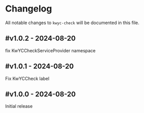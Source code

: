 # Changelog

All notable changes to `kwyc-check` will be documented in this file.

## #v1.0.2 - 2024-08-20

fix KwYCCheckServiceProvider namespace

## #v1.0.1 - 2024-08-20

Fix KwYCCheck label

## #v1.0.0 - 2024-08-20

Initial release
